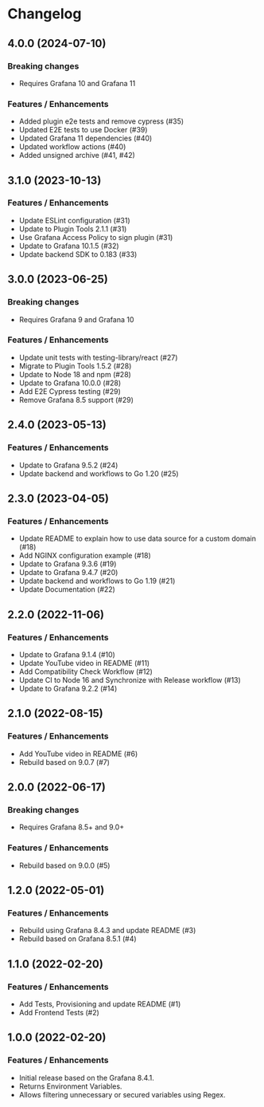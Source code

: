 # Changelog

## 4.0.0 (2024-07-10)

### Breaking changes

- Requires Grafana 10 and Grafana 11

### Features / Enhancements

- Added plugin e2e tests and remove cypress (#35)
- Updated E2E tests to use Docker (#39)
- Updated Grafana 11 dependencies (#40)
- Updated workflow actions (#40)
- Added unsigned archive (#41, #42)

## 3.1.0 (2023-10-13)

### Features / Enhancements

- Update ESLint configuration (#31)
- Update to Plugin Tools 2.1.1 (#31)
- Use Grafana Access Policy to sign plugin (#31)
- Update to Grafana 10.1.5 (#32)
- Update backend SDK to 0.183 (#33)

## 3.0.0 (2023-06-25)

### Breaking changes

- Requires Grafana 9 and Grafana 10

### Features / Enhancements

- Update unit tests with testing-library/react (#27)
- Migrate to Plugin Tools 1.5.2 (#28)
- Update to Node 18 and npm (#28)
- Update to Grafana 10.0.0 (#28)
- Add E2E Cypress testing (#29)
- Remove Grafana 8.5 support (#29)

## 2.4.0 (2023-05-13)

### Features / Enhancements

- Update to Grafana 9.5.2 (#24)
- Update backend and workflows to Go 1.20 (#25)

## 2.3.0 (2023-04-05)

### Features / Enhancements

- Update README to explain how to use data source for a custom domain (#18)
- Add NGINX configuration example (#18)
- Update to Grafana 9.3.6 (#19)
- Update to Grafana 9.4.7 (#20)
- Update backend and workflows to Go 1.19 (#21)
- Update Documentation (#22)

## 2.2.0 (2022-11-06)

### Features / Enhancements

- Update to Grafana 9.1.4 (#10)
- Update YouTube video in README (#11)
- Add Compatibility Check Workflow (#12)
- Update CI to Node 16 and Synchronize with Release workflow (#13)
- Update to Grafana 9.2.2 (#14)

## 2.1.0 (2022-08-15)

### Features / Enhancements

- Add YouTube video in README (#6)
- Rebuild based on 9.0.7 (#7)

## 2.0.0 (2022-06-17)

### Breaking changes

- Requires Grafana 8.5+ and 9.0+

### Features / Enhancements

- Rebuild based on 9.0.0 (#5)

## 1.2.0 (2022-05-01)

### Features / Enhancements

- Rebuild using Grafana 8.4.3 and update README (#3)
- Rebuild based on Grafana 8.5.1 (#4)

## 1.1.0 (2022-02-20)

### Features / Enhancements

- Add Tests, Provisioning and update README (#1)
- Add Frontend Tests (#2)

## 1.0.0 (2022-02-20)

### Features / Enhancements

- Initial release based on the Grafana 8.4.1.
- Returns Environment Variables.
- Allows filtering unnecessary or secured variables using Regex.

